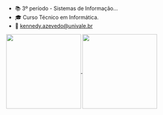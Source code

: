 - 📚 3º período - Sistemas de Informação...
- 🎓 Curso Técnico em Informática.
- 📧 kennedy.azevedo@univale.br

<a href="https://github.com/anuraghazra/github-readme-stats">
  <img height=200 align="center" src="https://github-readme-stats.vercel.app/api?username=KennedyJrAzevedo" />
</a>
<a href="https://github.com/anuraghazra/convoychat">
  <img height=200 align="center" src="https://github-readme-stats.vercel.app/api/top-langs?username=KennedyJrAzevedo&layout=compact&langs_count=8&card_width=320" />
</a>
